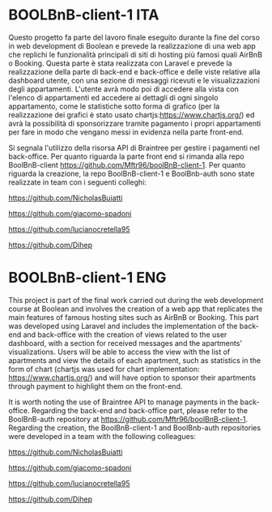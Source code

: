 
# BOOLBnB-client-1 ITA

Questo progetto fa parte del lavoro finale eseguito durante la fine del corso in web development di Boolean e prevede la realizzazione di una web app che replichi le funzionalità principali di siti di hosting più famosi quali AirBnB o Booking.
Questa parte è stata realizzata con Laravel e prevede la realizzazione della parte di back-end e back-office e delle viste relative alla dashboard utente, con una sezione di messaggi ricevuti e le visualizzazioni degli appartamenti.
L'utente avrà modo poi di accedere alla vista con l'elenco di appartamenti ed accedere ai dettagli di ogni singolo appartamento, come le statistiche sotto forma di grafico (per la realizzazione dei grafici è stato usato chartjs:https://www.chartjs.org/) ed avrà la possibilità di sponsorizzare tramite pagamento i propri appartamenti per fare in modo che vengano messi in evidenza nella parte front-end.



Si segnala l'utilizzo della risorsa API di Braintree per gestire i pagamenti nel back-office. 
Per quanto riguarda la parte front end si rimanda alla repo BoolBnB-client https://github.com/Mftr96/boolBnB-client-1.
Per quanto riguarda la creazione, la repo BoolBnB-client-1 e BoolBnb-auth sono state realizzate in team con i seguenti colleghi:

https://github.com/NicholasBuiatti

https://github.com/giacomo-spadoni

https://github.com/lucianocretella95

https://github.com/Dihep



# BOOLBnB-client-1 ENG


This project is part of the final work carried out during the web development course at Boolean and involves the creation of a web app that replicates the main features of famous hosting sites such as AirBnB or Booking. This part was developed using Laravel and includes the implementation of the back-end and back-office with the creation of views related to the user dashboard, with a section for received messages and the apartments' visualizations. Users will be able to access the view with the list of apartments and view the details of each apartment, such as statistics in the form of  chart (chartjs was used for chart implementation: https://www.chartjs.org/) and will have  option to sponsor their apartments through payment to highlight them on the front-end.

It is worth noting the use of Braintree API to manage payments in the back-office. Regarding the back-end and back-office part, please refer to the BoolBnB-auth repository at https://github.com/Mftr96/boolBnB-client-1. Regarding the creation, the BoolBnB-client-1 and BoolBnb-auth repositories were developed in a team with the following colleagues:

https://github.com/NicholasBuiatti

https://github.com/giacomo-spadoni

https://github.com/lucianocretella95

https://github.com/Dihep


